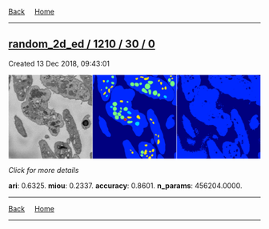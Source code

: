 
[Back](..)&nbsp;&nbsp;&nbsp;&nbsp;&nbsp;[Home](https://leapmanlab.github.io/snapshots)

---

<div class="summary"><a href="0"><h2>random_2d_ed / 1210 / 30 / 0</h2></a><p>Created 13 Dec 2018, 09:43:01
</p><a href="0"><img src="0/media/summary.png" align="center"></a><p>
<i>Click for more details</i>
</p></div>

**ari**: 0.6325. **miou**: 0.2337. **accuracy**: 0.8601. **n_params**: 456204.0000. 

---

[Back](..)&nbsp;&nbsp;&nbsp;&nbsp;&nbsp;[Home](https://leapmanlab.github.io/snapshots)

---
